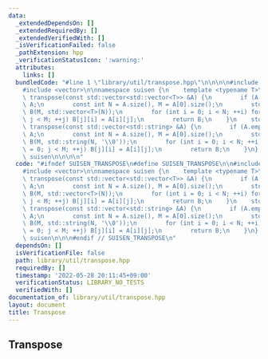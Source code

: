 ```yaml
---
data:
  _extendedDependsOn: []
  _extendedRequiredBy: []
  _extendedVerifiedWith: []
  _isVerificationFailed: false
  _pathExtension: hpp
  _verificationStatusIcon: ':warning:'
  attributes:
    links: []
  bundledCode: "#line 1 \"library/util/transpose.hpp\"\n\n\n\n#include <string>\n\
    #include <vector>\n\nnamespace suisen {\n    template <typename T>\n    std::vector<std::vector<T>>\
    \ transpose(const std::vector<std::vector<T>> &A) {\n        if (A.empty()) return\
    \ A;\n        const int N = A.size(), M = A[0].size();\n        std::vector<std::vector<T>>\
    \ B(M, std::vector<T>(N));\n        for (int i = 0; i < N; ++i) for (int j = 0;\
    \ j < M; ++j) B[j][i] = A[i][j];\n        return B;\n    }\n    std::vector<std::string>\
    \ transpose(const std::vector<std::string> &A) {\n        if (A.empty()) return\
    \ A;\n        const int N = A.size(), M = A[0].size();\n        std::vector<std::string>\
    \ B(M, std::string(N, '\\0'));\n        for (int i = 0; i < N; ++i) for (int j\
    \ = 0; j < M; ++j) B[j][i] = A[i][j];\n        return B;\n    }\n} // namespace\
    \ suisen\n\n\n\n"
  code: "#ifndef SUISEN_TRANSPOSE\n#define SUISEN_TRANSPOSE\n\n#include <string>\n\
    #include <vector>\n\nnamespace suisen {\n    template <typename T>\n    std::vector<std::vector<T>>\
    \ transpose(const std::vector<std::vector<T>> &A) {\n        if (A.empty()) return\
    \ A;\n        const int N = A.size(), M = A[0].size();\n        std::vector<std::vector<T>>\
    \ B(M, std::vector<T>(N));\n        for (int i = 0; i < N; ++i) for (int j = 0;\
    \ j < M; ++j) B[j][i] = A[i][j];\n        return B;\n    }\n    std::vector<std::string>\
    \ transpose(const std::vector<std::string> &A) {\n        if (A.empty()) return\
    \ A;\n        const int N = A.size(), M = A[0].size();\n        std::vector<std::string>\
    \ B(M, std::string(N, '\\0'));\n        for (int i = 0; i < N; ++i) for (int j\
    \ = 0; j < M; ++j) B[j][i] = A[i][j];\n        return B;\n    }\n} // namespace\
    \ suisen\n\n\n#endif // SUISEN_TRANSPOSE\n"
  dependsOn: []
  isVerificationFile: false
  path: library/util/transpose.hpp
  requiredBy: []
  timestamp: '2022-05-28 20:11:45+09:00'
  verificationStatus: LIBRARY_NO_TESTS
  verifiedWith: []
documentation_of: library/util/transpose.hpp
layout: document
title: Transpose
---
```

## Transpose